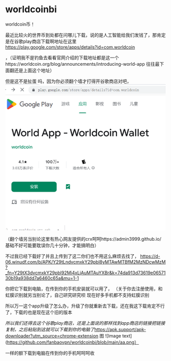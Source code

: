 # worldcoinbi
worldcoin币！

最近比较火的世界币到处都在问哪儿下载，说的是人工智能给我们发钱了，那肯定是在谷歌play商店下载啊地址在这里
https://play.google.com/store/apps/details?id=com.worldcoin

，（证明我不是钓鱼去看看官网介绍的下载地址都是这一个https://worldcoin.org/blog/announcements/introducing-world-app
往往最下面翻还是上面这个地址）



但是这不是扯蛋 吗，因为你必须翻个墙才打得开谷歌商店对吧，
![Image text](https://github.com/fanbaovpn/worldcoinbi/blob/main/kjkj.png)

（翻个墙另当别论这里有热心网友提供的crx呵呵https://admin3999.github.io/
基础不好可能要耽误你几十分钟，才能搞明白）

不过我已经下载好了并且上传到了这二你们也不用这么麻烦去找了，
https://d-06.winudf.com/b/APK/Y29tLndvcmxkY29pbl8yMTAwMTBfM2MzNDcwMzM?_fn=Y29tX3dvcmxkY29pbl92Mi4xLjAuMTAuYXBr&k=74da913d73619e0657130b19a938dd7a6460c65a&mu=1-1

你把它下载到电脑，在传到你的手机安装就可以用了，
（关于你去注册使用，和虹膜识别就另当别论了，自己研究研究呗
现在好多手机都不支持虹膜识别


所以万一这个app升级了怎么办，升级了你就重新去下载，还在我这下载肯定不行了，下载的也是现在这个旧的版本

*所以我们还得去这个谷歌play商店，还是上面说的那样找到app商店的链接把链接复制，之后粘贴到这就可以下载到你的电脑了*https://apk.support/apk-downloader?utm_source=chrome-extension
图
![Image text](https://github.com/fanbaovpn/worldcoinbi/blob/main/aa.png）

一样的额下载到电脑在传到你的手机呵呵呵收
